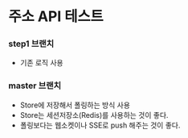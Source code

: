 # 주소 API 테스트

### step1 브랜치
- 기존 로직 사용

### master 브랜치
- Store에 저장해서 폴링하는 방식 사용
- Store는 세션저장소(Redis)를 사용하는 것이 좋다.
- 폴링보다는 웹소켓이나 SSE로 push 해주는 것이 좋다.